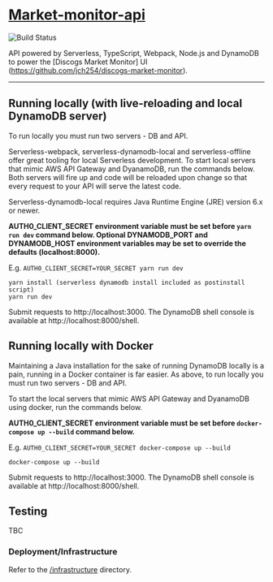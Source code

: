 # [Market-monitor-api](https://market-monitor.603.nz/pingo)

![Build Status](https://codebuild.ap-southeast-2.amazonaws.com/badges?uuid=eyJlbmNyeXB0ZWREYXRhIjoieDBLRm92M01yMmQxT3JuOEtsNDlPRjVjR3c3T2FIaFpDTDVkVzdFVWFQUWVpYXBscUVvQ0NCYTdQd3I0cXVVVzZKd3BNZnpERWQ5QklxdE9POUJNU1BrPSIsIml2UGFyYW1ldGVyU3BlYyI6IlZrcHdzU0JrZk1rd1VmdUQiLCJtYXRlcmlhbFNldFNlcmlhbCI6MX0%3D&branch=main)

API powered by Serverless, TypeScript, Webpack, Node.js and DynamoDB to power the [Discogs Market Monitor] UI (https://github.com/jch254/discogs-market-monitor).

---

## Running locally (with live-reloading and local DynamoDB server)

To run locally you must run two servers - DB and API.

Serverless-webpack, serverless-dynamodb-local and serverless-offline offer great tooling for local Serverless development. To start local servers that mimic AWS API Gateway and DyanamoDB, run the commands below. Both servers will fire up and code will be reloaded upon change so that every request to your API will serve the latest code.

Serverless-dynamodb-local requires Java Runtime Engine (JRE) version 6.x or newer.

**AUTH0_CLIENT_SECRET environment variable must be set before `yarn run dev` command below. Optional DYNAMODB_PORT and DYNAMODB_HOST environment variables may be set to override the defaults (localhost:8000).**

E.g. `AUTH0_CLIENT_SECRET=YOUR_SECRET yarn run dev`

```
yarn install (serverless dynamodb install included as postinstall script)
yarn run dev
```

Submit requests to http://localhost:3000. The DynamoDB shell console is available at http://localhost:8000/shell.

## Running locally with Docker

Maintaining a Java installation for the sake of running DynamoDB locally is a pain, running in a Docker container is far easier. As above, to run locally you must run two servers - DB and API.

To start the local servers that mimic AWS API Gateway and DyanamoDB using docker, run the commands below.

**AUTH0_CLIENT_SECRET environment variable must be set before `docker-compose up --build` command below.**

E.g. `AUTH0_CLIENT_SECRET=YOUR_SECRET docker-compose up --build`

```
docker-compose up --build
```

Submit requests to http://localhost:3000. The DynamoDB shell console is available at http://localhost:8000/shell.

## Testing

TBC

### Deployment/Infrastructure

Refer to the [/infrastructure](./infrastructure) directory.
